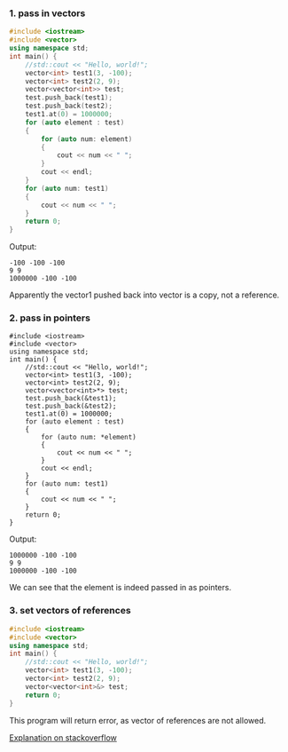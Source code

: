 ### 1. pass in vectors
```cpp
#include <iostream>
#include <vector>
using namespace std;
int main() {
    //std::cout << "Hello, world!";
    vector<int> test1(3, -100);
    vector<int> test2(2, 9);
    vector<vector<int>> test;
    test.push_back(test1);
    test.push_back(test2);
    test1.at(0) = 1000000;
    for (auto element : test)
    {   
        for (auto num: element)
        {
            cout << num << " ";
        }
        cout << endl;
    }
    for (auto num: test1)
    {
        cout << num << " ";
    }
    return 0;
}
```

Output:
```
-100 -100 -100 
9 9 
1000000 -100 -100
```
Apparently the vector1 pushed back into vector is a copy, not a reference.

### 2. pass in pointers
```
#include <iostream>
#include <vector>
using namespace std;
int main() {
    //std::cout << "Hello, world!";
    vector<int> test1(3, -100);
    vector<int> test2(2, 9);
    vector<vector<int>*> test;
    test.push_back(&test1);
    test.push_back(&test2);
    test1.at(0) = 1000000;
    for (auto element : test)
    {   
        for (auto num: *element)
        {
            cout << num << " ";
        }
        cout << endl;
    }
    for (auto num: test1)
    {
        cout << num << " ";
    }
    return 0;
}
```

Output:
```
1000000 -100 -100 
9 9 
1000000 -100 -100
```
We can see that the element is indeed passed in as pointers.


### 3. set vectors of references
```cpp
#include <iostream>
#include <vector>
using namespace std;
int main() {
    //std::cout << "Hello, world!";
    vector<int> test1(3, -100);
    vector<int> test2(2, 9);
    vector<vector<int>&> test;
    return 0;
}
```
This program will return error, as vector of references are not allowed.

[Explanation on stackoverflow](https://stackoverflow.com/questions/922360/why-cant-i-make-a-vector-of-references)

